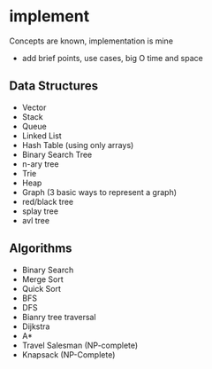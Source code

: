 # implement
Concepts are known, implementation is mine

- add brief points, use cases, big O time and space
## Data Structures
  - Vector
  - Stack
  - Queue
  - Linked List
  - Hash Table  (using only arrays)
  - Binary Search Tree
  - n-ary tree
  - Trie
  - Heap
  - Graph (3 basic ways to represent a graph)
  - red/black tree
  - splay tree
  - avl tree
## Algorithms
  - Binary Search
  - Merge Sort
  - Quick Sort
  - BFS
  - DFS
  - Bianry tree traversal
  - Dijkstra
  - A*
  - Travel Salesman (NP-complete)
  - Knapsack (NP-Complete)
  
  
